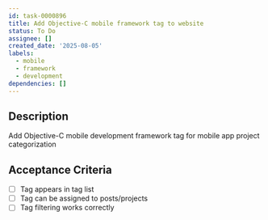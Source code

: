 ```yaml
---
id: task-0000896
title: Add Objective-C mobile framework tag to website
status: To Do
assignee: []
created_date: '2025-08-05'
labels:
  - mobile
  - framework
  - development
dependencies: []
---
```


## Description

Add Objective-C mobile development framework tag for mobile app project categorization

## Acceptance Criteria

- [ ] Tag appears in tag list
- [ ] Tag can be assigned to posts/projects
- [ ] Tag filtering works correctly
